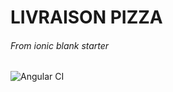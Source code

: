 # LIVRAISON PIZZA

###### From _ionic blank starter_
![Angular CI](https://github.com/juliepalmaro/dominos/workflows/Angular%20CI/badge.svg)
